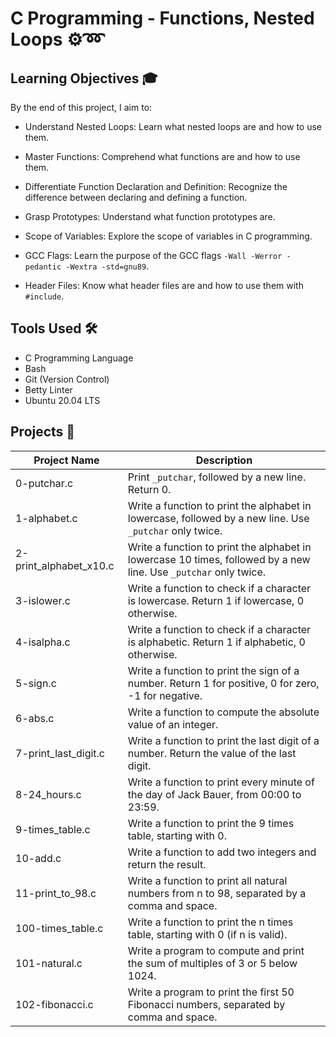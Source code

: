 # C Programming - Functions, Nested Loops :gear::loop:

## Learning Objectives :mortar_board:

By the end of this project, I aim to:

- Understand Nested Loops: Learn what nested loops are and how to use them.
  
- Master Functions: Comprehend what functions are and how to use them.
  
- Differentiate Function Declaration and Definition: Recognize the difference between declaring and defining a function.
  
- Grasp Prototypes: Understand what function prototypes are.
  
- Scope of Variables: Explore the scope of variables in C programming.
  
- GCC Flags: Learn the purpose of the GCC flags `-Wall -Werror -pedantic -Wextra -std=gnu89`.
  
- Header Files: Know what header files are and how to use them with `#include`.

## Tools Used :hammer_and_wrench:

- C Programming Language
- Bash
- Git (Version Control)
- Betty Linter
- Ubuntu 20.04 LTS

## Projects :file_folder:

| Project Name         | Description                                                                                           |
| -------------------- | ----------------------------------------------------------------------------------------------------- |
| 0-putchar.c                | Print `_putchar`, followed by a new line. Return 0.                                                       |
| 1-alphabet.c             | Write a function to print the alphabet in lowercase, followed by a new line. Use `_putchar` only twice. |
| 2-print_alphabet_x10.c | Write a function to print the alphabet in lowercase 10 times, followed by a new line. Use `_putchar` only twice. |
| 3-islower.c             | Write a function to check if a character is lowercase. Return 1 if lowercase, 0 otherwise. |
| 4-isalpha.c             | Write a function to check if a character is alphabetic. Return 1 if alphabetic, 0 otherwise. |
| 5-sign.c                | Write a function to print the sign of a number. Return 1 for positive, 0 for zero, -1 for negative. |
| 6-abs.c                 | Write a function to compute the absolute value of an integer. |
| 7-print_last_digit.c    | Write a function to print the last digit of a number. Return the value of the last digit. |
| 8-24_hours.c            | Write a function to print every minute of the day of Jack Bauer, from 00:00 to 23:59. |
| 9-times_table.c         | Write a function to print the 9 times table, starting with 0. |
| 10-add.c                | Write a function to add two integers and return the result. |
| 11-print_to_98.c        | Write a function to print all natural numbers from n to 98, separated by a comma and space. |
| 100-times_table.c       | Write a function to print the n times table, starting with 0 (if n is valid). |
| 101-natural.c           | Write a program to compute and print the sum of multiples of 3 or 5 below 1024. |
| 102-fibonacci.c         | Write a program to print the first 50 Fibonacci numbers, separated by comma and space. |
